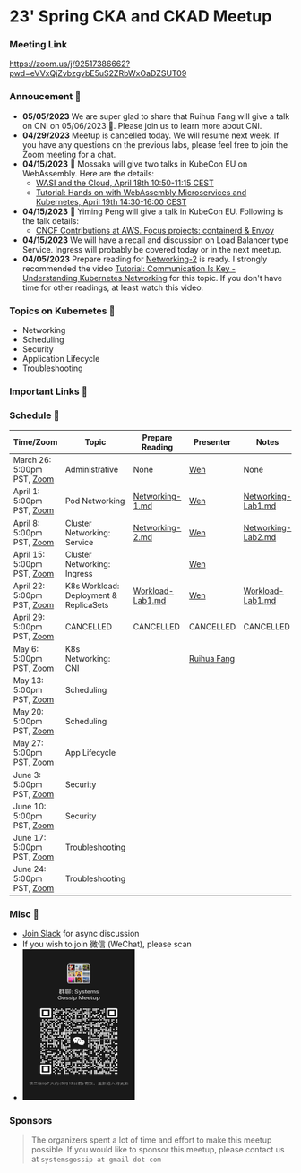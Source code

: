 # 23' Spring CKA and CKAD Meetup

### Meeting Link
https://zoom.us/j/92517386662?pwd=eVVxQjZvbzgvbE5uS2ZRbWxOaDZSUT09

### Annoucement 📢
- **05/05/2023** We are super glad to share that Ruihua Fang will give a talk on CNI on 05/06/2023 :calendar:. Please join us to learn more about CNI.
- **04/29/2023** Meetup is cancelled today. We will resume next week. If you have any questions on the previous labs, please feel free to join the Zoom meeting for a chat.
- **04/15/2023** :loudspeaker: Mossaka will give two talks in KubeCon EU on WebAssembly. Here are the details:
  - [WASI and the Cloud, April 18th 10:50-11:15 CEST](https://sched.co/1Jngf)
  - [Tutorial: Hands on with WebAssembly Microservices and Kubernetes, April 19th 14:30-16:00 CEST](https://sched.co/1HyXh)
- **04/15/2023** :loudspeaker: Yiming Peng will give a talk in KubeCon EU. Following is the talk details:
  - [CNCF Contributions at AWS. Focus projects: containerd & Envoy](https://www.linkedin.com/posts/pengyiming_aws-kubecon-cloudnativecon-activity-7049506752223997952-rgez?utm_source=share&utm_medium=member_ios)
- **04/15/2023** We will have a recall and discussion on Load Balancer type Service. Ingress will probably be covered today or in the next meetup.
- **04/05/2023** Prepare reading for [Networking-2](./prep_reading/Networking-2.md) is ready. I strongly recommended the video [Tutorial: Communication Is Key - Understanding Kubernetes Networking](https://youtu.be/InZVNuKY5GY) for this topic. If you don't have time for other readings, at least watch this video.

### Topics on Kubernetes 🥂
- Networking
- Scheduling
- Security
- Application Lifecycle
- Troubleshooting

### Important Links 🔗


### Schedule 📆
| Time/Zoom | Topic | Prepare Reading | Presenter | Notes | Recording |
| --------- | ----- | --------------- | ------- | ----- | --------- |
| March 26: 5:00pm PST, [Zoom](https://zoom.us/j/92517386662?pwd=eVVxQjZvbzgvbE5uS2ZRbWxOaDZSUT09) | Administrative     | None | [Wen](linwen1991@gmail.com) | None | None |
| April 1: 5:00pm PST,  [Zoom](https://zoom.us/j/92517386662?pwd=eVVxQjZvbzgvbE5uS2ZRbWxOaDZSUT09) | Pod Networking     | [Networking-1.md](https://github.com/splvm/spring_cka_d_meetup/blob/main/prep_reading/Networking-1.md) | [Wen](linwen1991@gmail.com) | [Networking-Lab1.md](./labs/networking-1/Network-Lab1.md) | NO Recording |
| April 8: 5:00pm PST,  [Zoom](https://zoom.us/j/92517386662?pwd=eVVxQjZvbzgvbE5uS2ZRbWxOaDZSUT09) | Cluster Networking: Service | [Networking-2.md](./prep_reading/Networking-2.md) | [Wen](linwen1991@gmail.com) | [Networking-Lab2.md](./labs/networking-2/Networking-Lab2.md) | [Recording](https://youtu.be/-Pps3bqZl3I) |
| April 15: 5:00pm PST, [Zoom](https://zoom.us/j/92517386662?pwd=eVVxQjZvbzgvbE5uS2ZRbWxOaDZSUT09) | Cluster Networking: Ingress |  | [Wen](linwen1991@gmail.com) |  | [Recording](https://youtu.be/Fi35JPS1aMU) |
| April 22: 5:00pm PST, [Zoom](https://zoom.us/j/92517386662?pwd=eVVxQjZvbzgvbE5uS2ZRbWxOaDZSUT09) | K8s Workload: Deployment & ReplicaSets | [Workload-Lab1.md](./labs/workload-1/Workload-Lab1.md) | [Wen](linwen1991@gmail.com) | [Workload-Lab1.md](./labs/workload-1/Workload-Lab1.md) | [Recording](https://youtu.be/JZ1Yu0KwySU) |
| April 29: 5:00pm PST, [Zoom](https://zoom.us/j/92517386662?pwd=eVVxQjZvbzgvbE5uS2ZRbWxOaDZSUT09) | CANCELLED | CANCELLED | CANCELLED | CANCELLED | CANCELLED |
| May 6: 5:00pm PST,    [Zoom](https://zoom.us/j/92517386662?pwd=eVVxQjZvbzgvbE5uS2ZRbWxOaDZSUT09) | K8s Networking: CNI |  | [Ruihua Fang]() |  |  |
| May 13: 5:00pm PST,   [Zoom](https://zoom.us/j/92517386662?pwd=eVVxQjZvbzgvbE5uS2ZRbWxOaDZSUT09) | Scheduling         |  |  |  |  |
| May 20: 5:00pm PST,   [Zoom](https://zoom.us/j/92517386662?pwd=eVVxQjZvbzgvbE5uS2ZRbWxOaDZSUT09) | Scheduling         |  |  |  |  |
| May 27: 5:00pm PST,   [Zoom](https://zoom.us/j/92517386662?pwd=eVVxQjZvbzgvbE5uS2ZRbWxOaDZSUT09) | App Lifecycle      |  |  |  |  |
| June 3: 5:00pm PST,   [Zoom](https://zoom.us/j/92517386662?pwd=eVVxQjZvbzgvbE5uS2ZRbWxOaDZSUT09) |  Security           |  |  |  |  |
| June 10: 5:00pm PST,   [Zoom](https://zoom.us/j/92517386662?pwd=eVVxQjZvbzgvbE5uS2ZRbWxOaDZSUT09) | Security           |  |  |  |  |
| June 17: 5:00pm PST,   [Zoom](https://zoom.us/j/92517386662?pwd=eVVxQjZvbzgvbE5uS2ZRbWxOaDZSUT09) | Troubleshooting    |  |  |  |  |
| June 24: 5:00pm PST,   [Zoom](https://zoom.us/j/92517386662?pwd=eVVxQjZvbzgvbE5uS2ZRbWxOaDZSUT09) | Troubleshooting    |  |  |  |  |

### Misc 📝
- [Join Slack](https://join.slack.com/t/splvm/shared_invite/zt-11c7tkyoy-gNOtZWwSZsE2UFOtXBw2Wg) for async discussion
- If you wish to join 微信 (WeChat), please scan
- <img style="width: 200px; height: 270px" src="assets/WeChat-05-12.jpg">

### Sponsors
> The organizers spent a lot of time and effort to make this meetup possible. If you would like to sponsor this meetup, please contact us at `systemsgossip at gmail dot com`